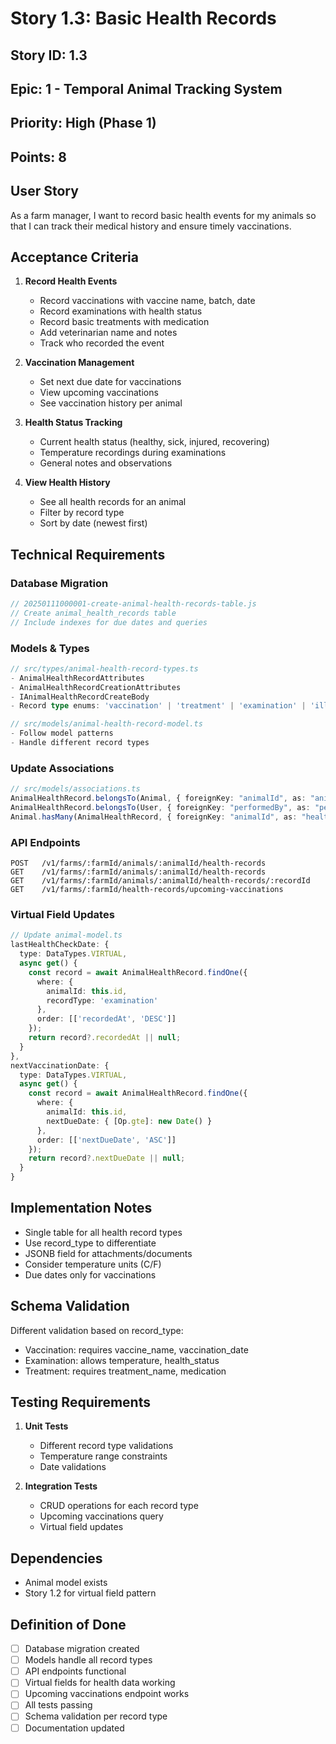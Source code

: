 # Story 1.3: Basic Health Records

## Story ID: 1.3
## Epic: 1 - Temporal Animal Tracking System
## Priority: High (Phase 1)
## Points: 8

## User Story
As a farm manager, I want to record basic health events for my animals so that I can track their medical history and ensure timely vaccinations.

## Acceptance Criteria
1. **Record Health Events**
   - Record vaccinations with vaccine name, batch, date
   - Record examinations with health status
   - Record basic treatments with medication
   - Add veterinarian name and notes
   - Track who recorded the event

2. **Vaccination Management**
   - Set next due date for vaccinations
   - View upcoming vaccinations
   - See vaccination history per animal

3. **Health Status Tracking**
   - Current health status (healthy, sick, injured, recovering)
   - Temperature recordings during examinations
   - General notes and observations

4. **View Health History**
   - See all health records for an animal
   - Filter by record type
   - Sort by date (newest first)

## Technical Requirements

### Database Migration
```javascript
// 20250111000001-create-animal-health-records-table.js
// Create animal_health_records table
// Include indexes for due dates and queries
```

### Models & Types
```typescript
// src/types/animal-health-record-types.ts
- AnimalHealthRecordAttributes
- AnimalHealthRecordCreationAttributes
- IAnimalHealthRecordCreateBody
- Record type enums: 'vaccination' | 'treatment' | 'examination' | 'illness'

// src/models/animal-health-record-model.ts
- Follow model patterns
- Handle different record types
```

### Update Associations
```typescript
// src/models/associations.ts
AnimalHealthRecord.belongsTo(Animal, { foreignKey: "animalId", as: "animal" });
AnimalHealthRecord.belongsTo(User, { foreignKey: "performedBy", as: "performer" });
Animal.hasMany(AnimalHealthRecord, { foreignKey: "animalId", as: "healthRecords" });
```

### API Endpoints
```
POST   /v1/farms/:farmId/animals/:animalId/health-records
GET    /v1/farms/:farmId/animals/:animalId/health-records
GET    /v1/farms/:farmId/animals/:animalId/health-records/:recordId
GET    /v1/farms/:farmId/health-records/upcoming-vaccinations
```

### Virtual Field Updates
```typescript
// Update animal-model.ts
lastHealthCheckDate: {
  type: DataTypes.VIRTUAL,
  async get() {
    const record = await AnimalHealthRecord.findOne({
      where: { 
        animalId: this.id,
        recordType: 'examination'
      },
      order: [['recordedAt', 'DESC']]
    });
    return record?.recordedAt || null;
  }
},
nextVaccinationDate: {
  type: DataTypes.VIRTUAL,
  async get() {
    const record = await AnimalHealthRecord.findOne({
      where: { 
        animalId: this.id,
        nextDueDate: { [Op.gte]: new Date() }
      },
      order: [['nextDueDate', 'ASC']]
    });
    return record?.nextDueDate || null;
  }
}
```

## Implementation Notes
- Single table for all health record types
- Use record_type to differentiate
- JSONB field for attachments/documents
- Consider temperature units (C/F)
- Due dates only for vaccinations

## Schema Validation
Different validation based on record_type:
- Vaccination: requires vaccine_name, vaccination_date
- Examination: allows temperature, health_status
- Treatment: requires treatment_name, medication

## Testing Requirements
1. **Unit Tests**
   - Different record type validations
   - Temperature range constraints
   - Date validations

2. **Integration Tests**
   - CRUD operations for each record type
   - Upcoming vaccinations query
   - Virtual field updates

## Dependencies
- Animal model exists
- Story 1.2 for virtual field pattern

## Definition of Done
- [ ] Database migration created
- [ ] Models handle all record types
- [ ] API endpoints functional
- [ ] Virtual fields for health data working
- [ ] Upcoming vaccinations endpoint works
- [ ] All tests passing
- [ ] Schema validation per record type
- [ ] Documentation updated